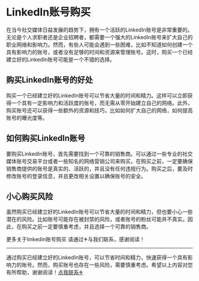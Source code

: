 # LinkedIn账号购买

在当今社交媒体日益发展的趋势下，拥有一个活跃的LinkedIn账号是非常重要的。无论是个人求职者还是企业招聘者，都需要一个强大的LinkedIn账号来扩大自己的职业网络和影响力。然而，有些人可能会遇到一些困难，比如不知道如何创建一个具有影响力的账号，或者没有足够的时间和资源来管理账号。这时，购买一个已经建立好的LinkedIn账号可能是一个不错的选择。

## 购买LinkedIn账号的好处

购买一个已经建立好的LinkedIn账号可以节省大量的时间和精力。这样可以立即获得一个具有一定影响力和活跃度的账号，而无需从零开始建立自己的网络。此外，购买账号还可以获得一些额外的资源和技巧，比如如何扩大自己的网络，如何提高账号的曝光度等。

## 如何购买LinkedIn账号

要购买LinkedIn账号，首先需要找到一个可靠的销售商。可以通过一些专业的社交媒体账号交易平台或者一些知名的网络营销公司来购买。在购买之前，一定要确保销售商提供的账号是真实的、活跃的，并且没有任何违规行为。购买之后，要及时修改账号的登录信息，并且更改相关设置以确保账号的安全。

## 小心购买风险

虽然购买已经建立好的LinkedIn账号可以节省大量的时间和精力，但也要小心一些潜在的风险。比如账号可能存在被封禁的风险，或者账号的粉丝可能并不真实。因此，在购买之前一定要慎重考虑，并且选择一个可靠的销售商。

更多关于linkedin账号购买 请通过✈与我们联系，感谢阅读！

---

通过购买已经建立好的LinkedIn账号，可以节省时间和精力，快速获得一个具有影响力的账号。然而，购买账号也存在一些风险，需要慎重考虑。希望以上内容对您有所帮助，谢谢阅读！[点我联系✈](https://home.G208.com)
